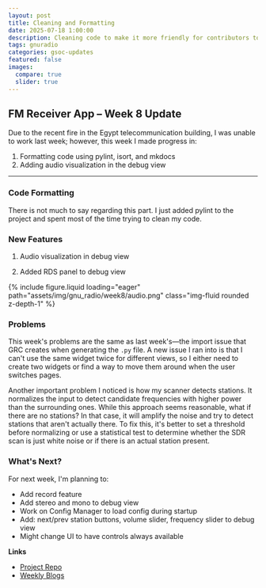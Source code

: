 ```yaml
---
layout: post
title: Cleaning and Formatting
date: 2025-07-18 1:00:00
description: Cleaning code to make it more friendly for contributors to join, using pylint, isort, and mkdocs Python packages
tags: gnuradio 
categories: gsoc-updates
featured: false
images:
  compare: true
  slider: true
---
```


## FM Receiver App – Week 8 Update

Due to the recent fire in the Egypt telecommunication building, I was unable to work last week; however, this week I made progress in:

1. Formatting code using pylint, isort, and mkdocs
2. Adding audio visualization in the debug view

---

### Code Formatting

There is not much to say regarding this part. I just added pylint to the project and spent most of the time trying to clean my code.

### New Features

1. Audio visualization in debug view

2. Added RDS panel to debug view

<div class="row">
    <div class="col-sm mt-3 mt-md-0">
        {% include figure.liquid loading="eager" path="assets/img/gnu_radio/week8/audio.png" class="img-fluid rounded z-depth-1" %}
    </div>
</div>

### Problems

This week's problems are the same as last week's—the import issue that GRC creates when generating the `.py` file. A new issue I ran into is that I can't use the same widget twice for different views, so I either need to create two widgets or find a way to move them around when the user switches pages.

Another important problem I noticed is how my scanner detects stations. It normalizes the input to detect candidate frequencies with higher power than the surrounding ones. While this approach seems reasonable, what if there are no stations? In that case, it will amplify the noise and try to detect stations that aren't actually there. To fix this, it's better to set a threshold before normalizing or use a statistical test to determine whether the SDR scan is just white noise or if there is an actual station present.

### What's Next?

For next week, I'm planning to:

- Add record feature
- Add stereo and mono to debug view
- Work on Config Manager to load config during startup
- Add: next/prev station buttons, volume slider, frequency slider to debug view
- Might change UI to have controls always available

**Links**

- [Project Repo](https://github.com/StudHamza/GNU-Radio-FM-App)
- [Weekly Blogs](https://studhamza.github.io/hamza-folio/blog/tag/gnuradio/)
